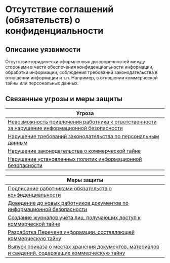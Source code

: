# Отсутствие соглашений (обязательств) о конфиденциальности

## Описание уязвимости
Отсутствие юридически оформленных договоренностей между сторонами в части обеспечения конфиденциальности информации, обработки информации, соблюдения требований законодательства в отношении информации и т.п. Например, в отношении коммерческой тайны или персональных данных.

## Связанные угрозы и меры защиты
|Угроза|
|-|
|[Невозможность привлечения работника к ответственности за нарушение информационной безопасности](/vkr/threats/page23)|
|[Нарушение требований законодательства по персональным данным](/vkr/threats/page5)|
|[Нарушение законодательства о коммерческой тайне](/vkr/threats/page6)|
|[Нарушение установленных политик информационной безопасности](/vkr/threats/page21)|


|Меры защиты|
|-|
|[Подписание работниками обязательств о конфиденциальности](/vkr/measures/page39)|
|[Доведение до новых работников документов по информационной безопасности](/vkr/measures/page41)|
|[Создание журналов учёта лиц, получающих доступ к коммерческой тайне](/vkr/measures/page49)|
|[Разработка Переченя информации, составляющей коммерческую тайну](/vkr/measures/page50)|
|[Выпуск приказа о местах хранения документов, материалов и сведений, содержащих коммерческую тайну](/vkr/measures/page51)  |